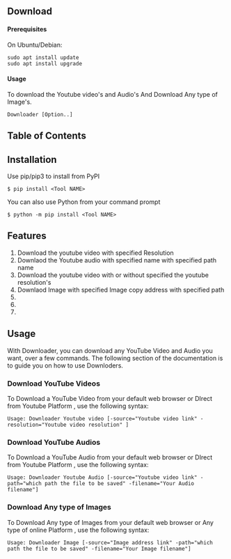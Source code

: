 
## Download

#### Prerequisites


On Ubuntu/Debian:


    sudo apt install update
    sudo apt install upgrade


#### Usage


To download the Youtube video's and Audio's And Download Any type of Image's.

    Downloader [Option..]




## Table of Contents




## Installation

Use pip/pip3 to install from PyPI

    $ pip install <Tool NAME>

You can also use Python from your command prompt

    $ python -m pip install <Tool NAME>

## Features
1.  Download the youtube video with specified Resolution
2.  Downlaod the Youtube audio with specified name with specified path name
3.  Download the youtube video with or without specified the youtube resolution's
4.  Downlaod Image with specified Image copy address with specified path
5.  
6.
7.

## Usage

With Downloader, you can download any YouTube Video and Audio you want, over a few commands. The following section of the documentation is to guide you on how to use Downloders.


### Download YouTube Videos

To Download a YouTube Video from your default web browser or DIrect from Youtube Platform , use the following syntax:

    Usage: Downloader Youtube video [-source="Youtube video link" -resolution="Youtube video resolution" ]


### Download YouTube Audios

To Download a YouTube Audio from your default web browser or DIrect from Youtube Platform , use the following syntax:

    Usage: Downloader Youtube Audio [-source="Youtube video link" -path="which path the file to be saved" -filename="Your Audio filename"]

### Download Any type of Images

To Download Any type of Images from your default web browser or Any type of online  Platform , use the following syntax:

    Usage: Downloader Image [-source="Image address link" -path="which path the file to be saved" -filename="Your Image filename"]


